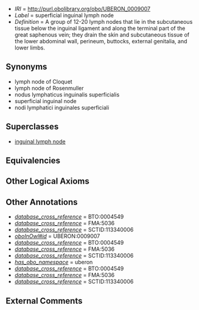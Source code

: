 * *IRI* = http://purl.obolibrary.org/obo/UBERON_0009007
 * *Label* = superficial inguinal lymph node
 * *Definition* = A group of 12-20 lymph nodes that lie in the subcutaneous tissue below the inguinal ligament and along the terminal part of the great saphenous vein; they drain the skin and subcutaneous tissue of the lower abdominal wall, perineum, buttocks, external genitalia, and lower limbs.

## Synonyms

 * lymph node of Cloquet
 * lymph node of Rosenmuller
 * nodus lymphaticus inguinalis superficialis
 * superficial inguinal node
 * nodi lymphatici inguinales superficiali

## Superclasses

 * [inguinal lymph node](../../UBERON/42/UBERON_0001542.md)

## Equivalencies


## Other Logical Axioms


## Other Annotations

 * *[database_cross_reference](../../ef/oboInOwl#hasDbXref.md)* = BTO:0004549
 * *[database_cross_reference](../../ef/oboInOwl#hasDbXref.md)* = FMA:5036
 * *[database_cross_reference](../../ef/oboInOwl#hasDbXref.md)* = SCTID:113340006
 * *[oboInOwl#id](../../id/oboInOwl#id.md)* = UBERON:0009007
 * *[database_cross_reference](../../ef/oboInOwl#hasDbXref.md)* = BTO:0004549
 * *[database_cross_reference](../../ef/oboInOwl#hasDbXref.md)* = FMA:5036
 * *[database_cross_reference](../../ef/oboInOwl#hasDbXref.md)* = SCTID:113340006
 * *[has_obo_namespace](../../ce/oboInOwl#hasOBONamespace.md)* = uberon
 * *[database_cross_reference](../../ef/oboInOwl#hasDbXref.md)* = BTO:0004549
 * *[database_cross_reference](../../ef/oboInOwl#hasDbXref.md)* = FMA:5036
 * *[database_cross_reference](../../ef/oboInOwl#hasDbXref.md)* = SCTID:113340006

## External Comments

